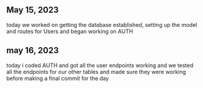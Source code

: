 ## May 15, 2023

today we worked on getting the database established, setting up the model and routes for Users and began working on AUTH

## may 16, 2023

today i coded AUTH and got all the user endpoints working and we tested all the endpoints for our other tables and made sure they were working before making a final commit for the day
